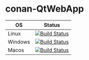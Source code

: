 # conan-QtWebApp
| OS | Status |
|---|---|
| Linux | [![Build Status](https://dev.azure.com/bjoernstresing/bjoernstresing/_apis/build/status/Tereius.conan-QtWebApp?repoName=Tereius%2Fconan-QtWebApp&branchName=master&jobName=Linux)](https://dev.azure.com/bjoernstresing/bjoernstresing/_build/latest?definitionId=18&repoName=Tereius%2Fconan-QtWebApp&branchName=master) |
| Windows | [![Build Status](https://dev.azure.com/bjoernstresing/bjoernstresing/_apis/build/status/Tereius.conan-QtWebApp?repoName=Tereius%2Fconan-QtWebApp&branchName=master&jobName=Windows)](https://dev.azure.com/bjoernstresing/bjoernstresing/_build/latest?definitionId=18&repoName=Tereius%2Fconan-QtWebApp&branchName=master) |
| Macos | [![Build Status](https://dev.azure.com/bjoernstresing/bjoernstresing/_apis/build/status/Tereius.conan-QtWebApp?repoName=Tereius%2Fconan-QtWebApp&branchName=master&jobName=Macos)](https://dev.azure.com/bjoernstresing/bjoernstresing/_build/latest?definitionId=18&repoName=Tereius%2Fconan-QtWebApp&branchName=master) |